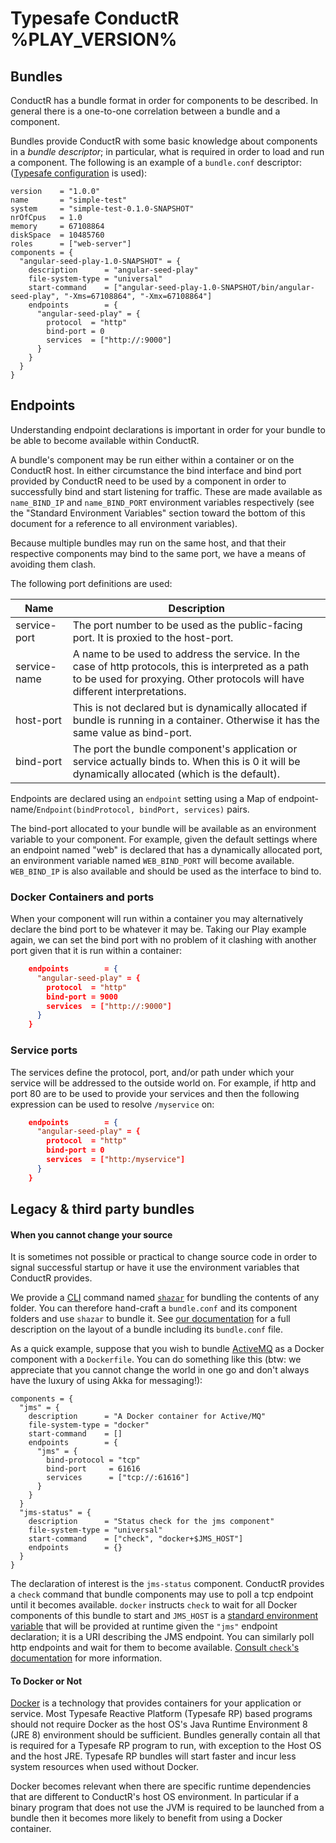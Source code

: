 # Typesafe ConductR %PLAY_VERSION%


## Bundles

ConductR has a bundle format in order for components to be described. In general there is a one-to-one correlation between a bundle and a component.

Bundles provide ConductR with some basic knowledge about components in a *bundle descriptor*; in particular, what is required in order to load and run a component. The following is an example of a `bundle.conf` descriptor:
([Typesafe configuration](https://github.com/typesafehub/config) is used):

```
version    = "1.0.0"
name       = "simple-test"
system     = "simple-test-0.1.0-SNAPSHOT"
nrOfCpus   = 1.0
memory     = 67108864
diskSpace  = 10485760
roles      = ["web-server"]
components = {
  "angular-seed-play-1.0-SNAPSHOT" = {
    description      = "angular-seed-play"
    file-system-type = "universal"
    start-command    = ["angular-seed-play-1.0-SNAPSHOT/bin/angular-seed-play", "-Xms=67108864", "-Xmx=67108864"]
    endpoints        = {
      "angular-seed-play" = {
        protocol  = "http"
        bind-port = 0
        services  = ["http://:9000"]
      }
    }
  }
}
```

## Endpoints

Understanding endpoint declarations is important in order for your bundle to be able to become available within ConductR.

A bundle's component may be run either within a container or on the ConductR host. In either circumstance the bind interface and bind port provided by ConductR need to be used by a component in order to successfully bind and start listening for traffic. These are made available as `name_BIND_IP` and `name_BIND_PORT` environment variables respectively (see the "Standard Environment Variables" section toward the bottom of this document for a reference to all environment variables).

Because multiple bundles may run on the same host, and that their respective components may bind to the same port, we have a means of avoiding them clash.

The following port definitions are used:

Name         | Description
-------------|------------
service-port | The port number to be used as the public-facing port. It is proxied to the host-port.
service-name | A name to be used to address the service. In the case of http protocols, this is interpreted as a path to be used for proxying. Other protocols will have different interpretations.
host-port    | This is not declared but is dynamically allocated if bundle is running in a container. Otherwise it has the same value as bind-port.
bind-port    | The port the bundle component's application or service actually binds to. When this is 0 it will be dynamically allocated (which is the default).

Endpoints are declared using an `endpoint` setting using a Map of endpoint-name/`Endpoint(bindProtocol, bindPort, services)` pairs.

The bind-port allocated to your bundle will be available as an environment variable to your component. For example, given the default settings where an endpoint named "web" is declared that has a dynamically allocated port, an environment variable named `WEB_BIND_PORT` will become available. `WEB_BIND_IP` is also available and should be used as the interface to bind to.  

### Docker Containers and ports

When your component will run within a container you may alternatively declare the bind port to be whatever it may be. Taking our Play example again, we can set the bind port with no problem of it clashing with another port given that it is run within a container:

```json
    endpoints        = {
      "angular-seed-play" = {
        protocol  = "http"
        bind-port = 9000
        services  = ["http://:9000"]
      }
    }
```

### Service ports

The services define the protocol, port, and/or path under which your service will be addressed to the outside world on. For example, if http and port 80 are to be used to provide your services and then the following expression can be used to resolve `/myservice` on:

```json
    endpoints        = {
      "angular-seed-play" = {
        protocol  = "http"
        bind-port = 0
        services  = ["http:/myservice"]
      }
    }
```

## Legacy & third party bundles


#### When you cannot change your source

It is sometimes not possible or practical to change source code in order to signal successful startup or have it use the environment variables that ConductR provides.

We provide a [CLI](https://github.com/typesafehub/typesafe-conductr-cli#command-line-interface-cli-for-typesafe-conductr) command named [`shazar`](https://github.com/typesafehub/typesafe-conductr-cli#shazar) for bundling the contents of any folder. You can therefore hand-craft a `bundle.conf` and its component folders and use `shazar` to bundle it. See [our documentation](TODO) for a full description on the layout of a bundle including its `bundle.conf` file.

As a quick example, suppose that you wish to bundle [ActiveMQ](http://activemq.apache.org/) as a Docker component with a `Dockerfile`. You can do something like this (btw: we appreciate that you cannot change the world in one go and don't always have the luxury of using Akka for messaging!):

```
components = {
  "jms" = {
    description      = "A Docker container for Active/MQ"
    file-system-type = "docker"
    start-command    = []
    endpoints        = {
      "jms" = {
        bind-protocol = "tcp"
        bind-port     = 61616
        services      = ["tcp://:61616"]
      }
    }
  }
  "jms-status" = {
    description      = "Status check for the jms component"
    file-system-type = "universal"
    start-command    = ["check", "docker+$JMS_HOST"]
    endpoints        = {}
  }
}
```

The declaration of interest is the `jms-status` component. ConductR provides a `check` command that bundle components may use to poll a tcp endpoint until it becomes available. `docker` instructs `check` to wait for all Docker components of this bundle to start and `JMS_HOST` is a [standard environment variable](https://github.com/sbt/sbt-bundle#standard-environment-variables) that will be provided at runtime given the `"jms"` endpoint declaration; it is a URI describing the JMS endpoint. You can similarly poll http endpoints and wait for them to become available. [Consult `check`'s documentation](TODO) for more information.

#### To Docker or Not

[Docker](https://www.docker.com/) is a technology that provides containers for your application or service. Most Typesafe Reactive Platform (Typesafe RP) based programs should not require Docker as the host OS's Java Runtime Environment 8 (JRE 8) environment should be sufficient. Bundles generally contain all that is required for a Typesafe RP program to run, with exception to the Host OS and the host JRE. Typesafe RP bundles will start faster and incur less system resources when used without Docker.

Docker becomes relevant when there are specific runtime dependencies that are different to ConductR's host OS environment. In particular if a binary program that does not use the JVM is required to be launched from a bundle then it becomes more likely to benefit from using a Docker container.
